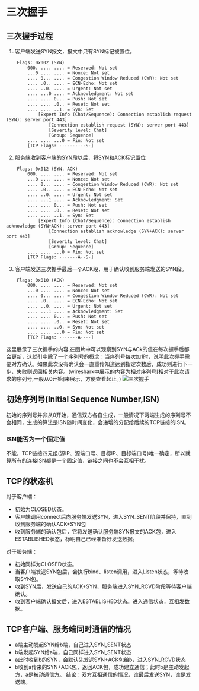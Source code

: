 # 三次握手

## 三次握手过程
1. 客户端发送SYN报文，报文中只有SYN标记被置位。

```
    Flags: 0x002 (SYN)
        000. .... .... = Reserved: Not set
        ...0 .... .... = Nonce: Not set
        .... 0... .... = Congestion Window Reduced (CWR): Not set
        .... .0.. .... = ECN-Echo: Not set
        .... ..0. .... = Urgent: Not set
        .... ...0 .... = Acknowledgment: Not set
        .... .... 0... = Push: Not set
        .... .... .0.. = Reset: Not set
        .... .... ..1. = Syn: Set
            [Expert Info (Chat/Sequence): Connection establish request (SYN): server port 443]
                [Connection establish request (SYN): server port 443]
                [Severity level: Chat]
                [Group: Sequence]
        .... .... ...0 = Fin: Not set
        [TCP Flags: ··········S·]

```


2. 服务端收到客户端的SYN段以后，将SYN和ACK标记置位

```
    Flags: 0x012 (SYN, ACK)
        000. .... .... = Reserved: Not set
        ...0 .... .... = Nonce: Not set
        .... 0... .... = Congestion Window Reduced (CWR): Not set
        .... .0.. .... = ECN-Echo: Not set
        .... ..0. .... = Urgent: Not set
        .... ...1 .... = Acknowledgment: Set
        .... .... 0... = Push: Not set
        .... .... .0.. = Reset: Not set
        .... .... ..1. = Syn: Set
            [Expert Info (Chat/Sequence): Connection establish acknowledge (SYN+ACK): server port 443]
                [Connection establish acknowledge (SYN+ACK): server port 443]
                [Severity level: Chat]
                [Group: Sequence]
        .... .... ...0 = Fin: Not set
        [TCP Flags: ·······A··S·]

```

3. 客户端发送三次握手最后一个ACK段，用于确认收到服务端发送的SYN段。
```
    Flags: 0x010 (ACK)
        000. .... .... = Reserved: Not set
        ...0 .... .... = Nonce: Not set
        .... 0... .... = Congestion Window Reduced (CWR): Not set
        .... .0.. .... = ECN-Echo: Not set
        .... ..0. .... = Urgent: Not set
        .... ...1 .... = Acknowledgment: Set
        .... .... 0... = Push: Not set
        .... .... .0.. = Reset: Not set
        .... .... ..0. = Syn: Not set
        .... .... ...0 = Fin: Not set
        [TCP Flags: ·······A····]

```
这里展示了三次握手的内容,在图片中可以观察到SYN与ACk的值在每次握手后都会更新，这就引申除了一个序列号的概念：当序列号每次加1时，说明此次握手需要对方确认。如果此次没有确认会一直重传知道达到指定次数后，成功则进行下一步，失败则返回相关内容。(wireshark中展示的内容为相对序列号[相对于此次请求的序列号,一般从0开始]来展示，方便查看起止。)
![三次握手](../img/../tcp-ip%20note/img/6.png)



## 初始序列号(Initial Sequence Number,ISN)
初始的序列号并非从0开始，通信双方各自生成，一般情况下两端生成的序列号不会相同，生成的算法是ISN随时间变化，会递增的分配给后续的TCP链接的ISN。


### ISN能否为一个固定值
不能，TCP链接四元组(源IP、源端口号、目标IP、目标端口号)唯一确定，所以就算所有的连接ISN都是一个固定值，链接之间也不会互相干扰。


## TCP的状态机
对于客户端：
- 初始为CLOSED状态。
- 客户端调用connect后向服务端发送SYN，进入SYN_SENT阶段并保持，直到收到服务端的确认ACK+SYN包
- 收到服务端的确认包后，它将发送确认服务端SYN报文的ACK包，进入ESTABLISHED状态，标明自己已经准备好发送数据。

对于服务端：
- 初始同样为CLOSED状态。
- 当客户端发送SYN包后，会执行bind、listen调用，进入Listen状态，等待收取SYN包。
- 收到SYN后，发送自己的ACK+SYN，服务端进入SYN_RCVD阶段等待客户端确认。
- 收到客户端确认报文后，进入ESTABLISHED状态。进入通信状态，互相发数据。

## TCP客户端、服务端同时通信的情况
- a端主动发起SYN给b端，自己进入SYN_SENT状态
- b端发起SYN给a端，自己同样进入SYN_SENT状态
- a此时收到b的SYN，会默认先发送SYN+ACK包给b，进入SYN_RCVD状态
- b收到a传来的SYN+ACK包，返回ACK包，成功建立通信；此时b是主动发起方，a是被动通信方。
结论：双方互相通信的情况，谁最后发送SYN，谁是发送端。